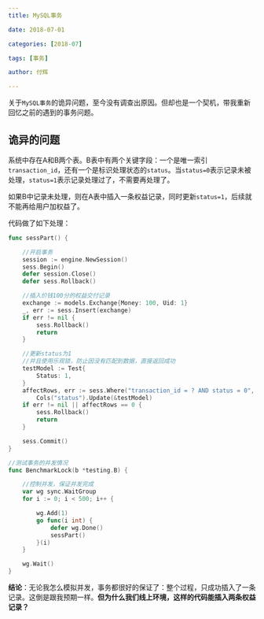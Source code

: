 ```yaml
---
title: MySQL事务

date: 2018-07-01

categories: [2018-07]

tags: [事务]

author: 付辉

---
```


关于`MySQL事务`的诡异问题，至今没有调查出原因。但却也是一个契机，带我重新回忆之前的遇到的事务问题。

## 诡异的问题

系统中存在A和B两个表。B表中有两个关键字段：一个是唯一索引`transaction_id`，还有一个是标识处理状态的`status`。当`status=0`表示记录未被处理，`status=1`表示记录处理过了，不需要再处理了。

如果B中记录未处理，则在A表中插入一条权益记录，同时更新`status=1`，后续就不能再给用户加权益了。

代码做了如下处理：
```go
func sessPart() {

	//开启事务
	session := engine.NewSession()
	sess.Begin()
	defer session.Close()
	defer sess.Rollback()

	//插入价钱100分的权益交付记录
	exchange := models.Exchange{Money: 100, Uid: 1}
	_, err := sess.Insert(exchange)
	if err != nil {
		sess.Rollback()
		return
	}

	//更新status为1
	//并且使用乐观锁，防止因没有匹配到数据，直接返回成功
	testModel := Test{
		Status: 1,
	}
	affectRows, err := sess.Where("transaction_id = ? AND status = 0", 1).
		Cols("status").Update(&testModel)
	if err != nil || affectRows == 0 {
		sess.Rollback()
		return
	}

	sess.Commit()
}

//测试事务的并发情况
func BenchmarkLock(b *testing.B) {

	//控制并发，保证并发完成
	var wg sync.WaitGroup
	for i := 0; i < 500; i++ {

		wg.Add(1)
		go func(i int) {
			defer wg.Done()
			sessPart()
		}(i)
	}

	wg.Wait()
}
```
**结论**：无论我怎么模拟并发，事务都很好的保证了：整个过程，只成功插入了一条记录。这倒是跟我预期一样。**但为什么我们线上环境，这样的代码能插入两条权益记录？**



